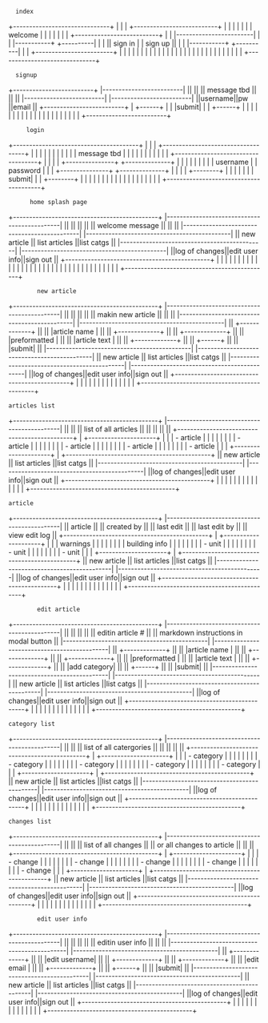       index

+------------------------------+
|                              |
| +--------------------------+ |
| |                          | |
| |       welcome            | |
| |                          | |
| +--------------------------+ |
|  |------------------------|  |
|  |-----------+ +----------|  |
|  ||  sign in | | sign up ||  |
|  |-----------+ +----------|  |
|  +------------------------+  |
|                              |
|                              |
|                              |
|                              |
|                              |
|                              |
|                              |
|                              |
|                              |
|                              |
|                              |
|                              |
|                              |
|                              |
+------------------------------+

      signup

+-------------------------+
|-------------------------|
||                       ||
||        message tbd    ||
||                       ||
|-------------------------|
|-------------------------|
||username||pw   ||email ||
+-------------------------+
|         +------+        |
|         |submit|        |
|         +------+        |
|                         |
|                         |
|                         |
|                         |
|                         |
|                         |
|                         |
|                         |
|                         |
|                         |
+-------------------------+

         login


+---------------------------------------+
|                                       |
| +-----------------------------------+ |
| |                                   | |
| |                                   | |
| |          message tbd              | |
| |                                   | |
| |                                   | |
| +-----------------------------------+ |
|                                       |
|  +---------------+  +--------------+  |
|  |               |  |              |  |
|  |    username   |  |    password  |  |
|  +---------------+  +--------------+  |
|                                       |
|               +--------+              |
|               |        |              |
|               |  submit|              |
|               +--------+              |
|                                       |
|                                       |
|                                       |
|                                       |
|                                       |
|                                       |
|                                       |
|                                       |
|                                       |
+---------------------------------------+


          home splash page


+---------------------------------------------+
|---------------------------------------------|
||                                           ||
||                                           ||
||               welcome message             ||
||                                           ||
|---------------------------------------------|
|---------------------------------------------|
|| new article || list articles ||list catgs ||
|---------------------------------------------|
|---------------------------------------------|
||log of changes||edit user info||sign out   ||
+---------------------------------------------+
|                                             |
|                                             |
|                                             |
|                                             |
|                                             |
|                                             |
|                                             |
|                                             |
|                                             |
|                                             |
|                                             |
|                                             |
|                                             |
|                                             |
|                                             |
|                                             |
|                                             |
|                                             |
+---------------------------------------------+

            new article


+---------------------------------------------+
|---------------------------------------------|
||                                           ||
||                                           ||
||               makin new article           ||
||                                           ||
|---------------------------------------------|
|---------------------------------------------|
||               +-------------+             ||
||               |article name |             ||
||               +-------------+             ||
||               +-------------+             ||
||               |preformatted |             ||
||               |article text |             ||
||               +-------------+             ||
||                  +------+                 ||
||                  |submit|                 ||
|---------------------------------------------|
|---------------------------------------------|
|| new article || list articles ||list catgs ||
|---------------------------------------------|
|---------------------------------------------|
||log of changes||edit user info||sign out   ||
+---------------------------------------------+
|                                             |
|                                             |
|                                             |
|                                             |
|                                             |
|                                             |
|                                             |
+---------------------------------------------+

    articles list

+---------------------------------------------+
|---------------------------------------------|
||                                           ||
||               list of all articles        ||
||                                           ||
||                                           ||
+---------------------------------------------+
|           +---------------------+           |
|           | - article           |           |
|           |                     |           |
|           | - article           |           |
|           |                     |           |
|           | - article           |           |
|           |                     |           |
|           | - article           |           |
|           |                     |           |
|           | - article           |           |
|           +---------------------+           |
+---------------------------------------------+
|| new article || list articles ||list catgs ||
|---------------------------------------------|
|---------------------------------------------|
||log of changes||edit user info||sign out   ||
+---------------------------------------------+
|                                             |
|                                             |
|                                             |
|                                             |
|                                             |
|                                             |
|                                             |
+---------------------------------------------+

    article

+---------------------------------------------+
|---------------------------------------------|
||              article                      ||
||              created by                   ||
||              last edit                    ||
||              last edit by                 ||
||              view edit log                ||
+---------------------------------------------+
|           +---------------------+           |
|           | warnings            |           |
|           |                     |           |
|           | building info       |           |
|           |                     |           |
|           | - unit              |           |
|           |                     |           |
|           | - unit              |           |
|           |                     |           |
|           | - unit              |           |
|           +---------------------+           |
+---------------------------------------------+
|| new article || list articles ||list catgs ||
|---------------------------------------------|
|---------------------------------------------|
||log of changes||edit user info||sign out   ||
+---------------------------------------------+
|                                             |
|                                             |
|                                             |
|                                             |
|                                             |
|                                             |
|                                             |
+---------------------------------------------+

            edit article


+---------------------------------------------+
|---------------------------------------------|
||                                           ||
||                                           ||
||               editin    article #         ||
|| markdown instructions in modal button     ||
|---------------------------------------------|
|---------------------------------------------|
||               +-------------+             ||
||               |article name |             ||
||               +-------------+             ||
||               +-------------+             ||
||               |preformatted |             ||
||               |article text |             ||
||               +-------------+             ||
||                |add category|             ||
||                  +------+                 ||
||                  |submit|                 ||
|---------------------------------------------|
|---------------------------------------------|
|| new article || list articles ||list catgs ||
|---------------------------------------------|
|---------------------------------------------|
||log of changes||edit user info||sign out   ||
+---------------------------------------------+
|                                             |
|                                             |
|                                             |
|                                             |
|                                             |
|                                             |
|                                             |
+---------------------------------------------+

    category list

+---------------------------------------------+
|---------------------------------------------|
||                                           ||
||               list of all catergories     ||
||                                           ||
||                                           ||
+---------------------------------------------+
|           +---------------------+           |
|           | - category          |           |
|           |                     |           |
|           | - category          |           |
|           |                     |           |
|           | - category          |           |
|           |                     |           |
|           | - category          |           |
|           |                     |           |
|           | - category          |           |
|           +---------------------+           |
+---------------------------------------------+
|| new article || list articles ||list catgs ||
|---------------------------------------------|
|---------------------------------------------|
||log of changes||edit user info||sign out   ||
+---------------------------------------------+
|                                             |
|                                             |
|                                             |
|                                             |
|                                             |
|                                             |
|                                             |
+---------------------------------------------+

    changes list

+---------------------------------------------+
|---------------------------------------------|
||                                           ||
||               list of all changes         ||
||               or all changes to article   ||
||                                           ||
+---------------------------------------------+
|           +---------------------+           |
|           | - change            |           |
|           |                     |           |
|           | - change            |           |
|           |                     |           |
|           | - change            |           |
|           |                     |           |
|           | - change            |           |
|           |                     |           |
|           | - change            |           |
|           +---------------------+           |
+---------------------------------------------+
|| new article || list articles ||list catgs ||
|---------------------------------------------|
|---------------------------------------------|
||log of changes||edit user info||sign out   ||
+---------------------------------------------+
|                                             |
|                                             |
|                                             |
|                                             |
|                                             |
|                                             |
|                                             |
+---------------------------------------------+

            edit user info


+---------------------------------------------+
|---------------------------------------------|
||                                           ||
||                                           ||
||               editin user info            ||
||                                           ||
|---------------------------------------------|
|---------------------------------------------|
||               +-------------+             ||
||               |edit username|             ||
||               +-------------+             ||
||               +-------------+             ||
||               |edit email   |             ||
||               +-------------+             ||
||                  +------+                 ||
||                  |submit|                 ||
|---------------------------------------------|
|---------------------------------------------|
|| new article || list articles ||list catgs ||
|---------------------------------------------|
|---------------------------------------------|
||log of changes||edit user info||sign out   ||
+---------------------------------------------+
|                                             |
|                                             |
|                                             |
|                                             |
|                                             |
|                                             |
|                                             |
+---------------------------------------------+





